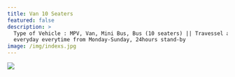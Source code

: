 ```yaml
---
title: Van 10 Seaters
featured: false
description: >
  Type of Vehicle : MPV, Van, Mini Bus, Bus (10 seaters) || Travessel available
  everyday everytime from Monday-Sunday, 24hours stand-by
image: /img/indexs.jpg
---
```

![](/img/indexd.jpg)
